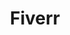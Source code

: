---
layout: project-subcategory
type: "professional"
subtype: "fiverr"
title: Fiverr   
description: "A freelance services marketplace  <br> <a href=\"https://www.fiverr.com/s/ljN8k1b\">Fiverr Profile</a> "

---